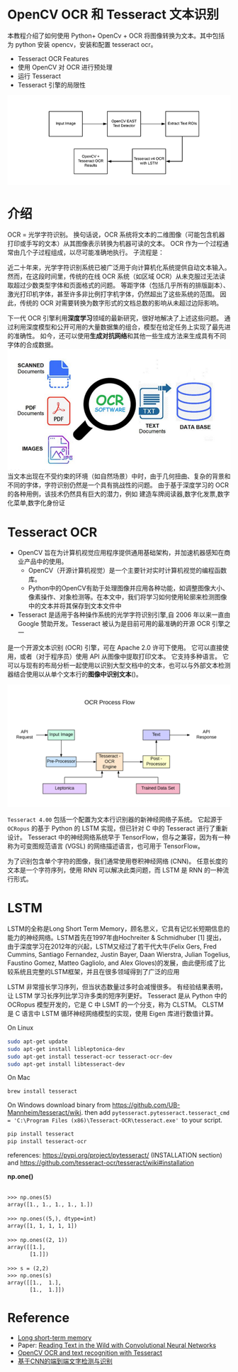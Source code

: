 
# OpenCV OCR 和 Tesseract 文本识别
本教程介绍了如何使用 Python+ OpenCv + OCR 将图像转换为文本。其中包括为 python 安装 opencv，安装和配置 tesseract ocr。

  - Tesseract OCR Features
  - 使用 OpenCV 对 OCR 进行预处理
  - 运行 Tesseract
  - Tesseract 引擎的局限性

![](../img/The_OpenCV_OCR_pipeline.png)
# 介绍
OCR = 光学字符识别。 换句话说，OCR 系统将文本的二维图像（可能包含机器打印或手写的文本）从其图像表示转换为机器可读的文本。 OCR 作为一个过程通常由几个子过程组成，以尽可能准确地执行。 子流程是：

近二十年来，光学字符识别系统已被广泛用于向计算机化系统提供自动文本输入。 然而，在这段时间里，传统的在线 OCR 系统（如区域 OCR）从未克服过无法读取超过少数类型字体和页面格式的问题。 等距字体（包括几乎所有的排版副本）、激光打印机字体，甚至许多非比例打字机字体，仍然超出了这些系统的范围。 因此，传统的 OCR 对需要转换为数字形式的文档总数的影响从未超过边际影响。

下一代 OCR 引擎利用**深度学习**领域的最新研究，很好地解决了上述这些问题。 通过利用深度模型和公开可用的大量数据集的组合，模型在给定任务上实现了最先进的准确性。 如今，还可以使用**生成对抗网络**和其他一些生成方法来生成具有不同字体的合成数据。
![](../img/ocr-process.png)
当文本出现在不受约束的环境（如自然场景）中时，由于几何扭曲、复杂的背景和不同的字体，字符识别仍然是一个具有挑战性的问题。 由于基于深度学习的 OCR 的各种用例，该技术仍然具有巨大的潜力，例如
建造车牌阅读器,数字化发票,数字化菜单,数字化身份证

# Tesseract OCR


- OpenCV 旨在为计算机视觉应用程序提供通用基础架构，并加速机器感知在商业产品中的使用。
  - OpenCV（开源计算机视觉）是一个主要针对实时计算机视觉的编程函数库。
  - Python中的OpenCV有助于处理图像并应用各种功能，如调整图像大小、像素操作、对象检测等。在本文中，我们将学习如何使用轮廓来检测图像中的文本并将其保存到文本文件中
- Tesseract 是适用于各种操作系统的光学字符识别引擎,自 2006 年以来一直由 Google 赞助开发。Tesseract 被认为是目前可用的最准确的开源 OCR 引擎之一


是一个开源文本识别 (OCR) 引擎，可在 Apache 2.0 许可下使用。 它可以直接使用，或者（对于程序员）使用 API 从图像中提取打印文本。 它支持多种语言。
它可以与现有的布局分析一起使用以识别大型文档中的文本，也可以与外部文本检测器结合使用以从单个文本行的**图像中识别文本**()。



![](../img/ocr_flow.png)

`Tesseract 4.00` 包括一个配置为文本行识别器的新神经网络子系统。 它起源于 `OCRopus` 的基于 Python 的 LSTM 实现，但已针对 C 中的 Tesseract 进行了重新设计。 Tesseract 中的神经网络系统早于 TensorFlow，但与之兼容，因为有一种称为可变图规范语言 (VGSL) 的网络描述语言，也可用于 TensorFlow。

为了识别包含单个字符的图像，我们通常使用卷积神经网络 (CNN)。 任意长度的文本是一个字符序列，使用 RNN 可以解决此类问题，而 LSTM 是 RNN 的一种流行形式。


# LSTM
LSTM的全称是Long Short Term Memory，顾名思义，它具有记忆长短期信息的能力的神经网络。LSTM首先在1997年由Hochreiter & Schmidhuber [1] 提出，由于深度学习在2012年的兴起，LSTM又经过了若干代大牛(Felix Gers, Fred Cummins, Santiago Fernandez, Justin Bayer, Daan Wierstra, Julian Togelius, Faustino Gomez, Matteo Gagliolo, and Alex Gloves)的发展，由此便形成了比较系统且完整的LSTM框架，并且在很多领域得到了广泛的应用

LSTM 非常擅长学习序列，但当状态数量过多时会减慢很多。 有经验结果表明，让 LSTM 学习长序列比学习许多类的短序列更好。
Tesseract 是从 Python 中的 OCRopus 模型开发的，它是 C 中 LSMT 的一个分支，称为 CLSTM。 CLSTM 是 C 语言中 LSTM 循环神经网络模型的实现，使用 Eigen 库进行数值计算。



On Linux

```bash
sudo apt-get update
sudo apt-get install libleptonica-dev 
sudo apt-get install tesseract-ocr tesseract-ocr-dev
sudo apt-get install libtesseract-dev
```

On Mac
```bash
brew install tesseract
```

On Windows
download binary from https://github.com/UB-Mannheim/tesseract/wiki. 
then add `pytesseract.pytesseract.tesseract_cmd = 'C:\Program Files (x86)\Tesseract-OCR\tesseract.exe' `to your script.

```bash
pip install tesseract
pip install tesseract-ocr
```
references: https://pypi.org/project/pytesseract/ (INSTALLATION section) and https://github.com/tesseract-ocr/tesseract/wiki#installation



<b>np.one()</b>
```

>>> np.ones(5)
array([1., 1., 1., 1., 1.])

>>> np.ones((5,), dtype=int)
array([1, 1, 1, 1, 1])

>>> np.ones((2, 1))
array([[1.],
       [1.]])

>>> s = (2,2)
>>> np.ones(s)
array([[1.,  1.],
       [1.,  1.]])

```


# Reference
- [Long short-term memory](http://www.bioinf.jku.at/publications/older/2604.pdf)
- Paper: [Reading Text in the Wild with Convolutional Neural Networks](https://arxiv.org/abs/1412.1842)
- [OpenCV OCR and text recognition with Tesseract](https://pyimagesearch.com/2018/09/17/opencv-ocr-and-text-recognition-with-tesseract/) 
- [基于CNN的端到端文字检测与识别](https://zhuanlan.zhihu.com/p/43295656)

